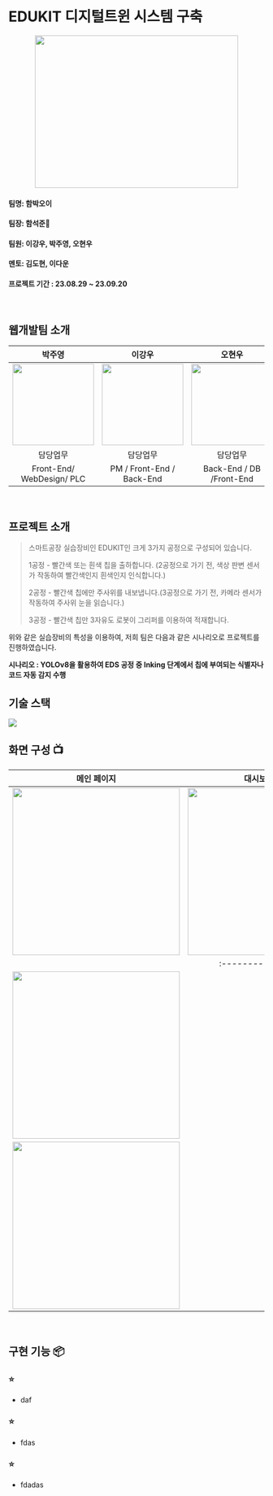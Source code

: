 # EDUKIT 디지털트윈 시스템 구축

<div align = 'center'><img width="400px" height="300px" src="https://github.com/seokjunh/Edukit_DigitalTwin/assets/130536128/1bc9491b-1df5-4abd-a252-d6beaebe20ca.png"/></div>

#### 팀명: 함박오이
#### 팀장: 함석준🏅
#### 팀원: 이강우, 박주영, 오현우
#### 멘토: 김도현, 이다운
#### 프로젝트 기간 : 23.08.29 ~ 23.09.20
<br>


## 웹개발팀 소개

|      박주영       |          이강우         |       오현우         |       함석준         |
| :------------------------------------------------------------------------------: | :---------------------------------------------------------------------------------------------------------------------------------------------------: | :---------------------------------------------------------------------------------------------------------------------------------------------------------------------------------------------------: | :------------------------------------------------------------------------------: |
|   <img width="160px" src="https://github.com/seokjunh/Edukit_DigitalTwin/assets/130536128/bbc106cb-c849-4469-989a-db796d33d5be.png" />    |   <img width="160px" src="https://github.com/seokjunh/Edukit_DigitalTwin/assets/130536128/1eb7836b-fd6b-424e-8697-2224cbb2b119" />    |   <img width="160px" src="https://github.com/seokjunh/Edukit_DigitalTwin/assets/130536128/cd96a81b-dc28-4a7b-b2e5-be2cfa24bbc0"/>   |   <img width="160px" src="https://github.com/seokjunh/Edukit_DigitalTwin/assets/130536128/c45e4cfa-f034-4b42-bfc9-f7a20d7d93e6"/>   |
|            담당업무           |            담당업무           |            담당업무          |            담당업무           |
|   Front-End/ WebDesign/ PLC   |   PM / Front-End / Back-End   |   Back-End / DB /Front-End   |   AI / IOT / PM / Back-End   |
<br>

## 프로젝트 소개

>스마트공장 실습장비인 EDUKIT인 크게 3가지 공정으로 구성되어 있습니다.
>
>1공정 - 빨간색 또는 흰색 칩을 출하합니다. (2공정으로 가기 전, 색상 판변 센서가 작동하여 빨간색인지 흰색인지 인식합니다.)
>
>2공정 - 빨간색 칩에만 주사위를 내보냅니다.(3공정으로 가기 전, 카메라 센서가 작동하여 주사위 눈을 읽습니다.)
>
>3공정 - 빨간색 칩만 3자유도 로봇이 그리퍼를 이용하여 적재합니다.

위와 같은 실습장비의 특성을 이용하여, 저희 팀은 다음과 같은 시나리오로 프로젝트를 진행하였습니다.

**시나리오 : YOLOv8을 활용하여 EDS 공정 중 Inking 단계에서 칩에 부여되는 식별자나 코드 자동 감지 수행**
<br>

## 기술 스택
<img src="https://github.com/seokjunh/Edukit_DigitalTwin/assets/130536128/81225c0a-cdbb-4775-b697-10d467da0fad"/>
<br>

## 화면 구성 📺

|   메인 페이지   |   대시보드 페이지   |
|:---------------:|:-------------------:|
|   <img width="329" src="https://github.com/seokjunh/Edukit_DigitalTwin/assets/130536128/ba7c1fd9-b440-4920-bb49-93455c553605"/> |   <img width="329" src="https://github.com/seokjunh/Edukit_DigitalTwin/assets/130536128/7e05a3ee-9d10-4643-862e-5364a30ee292"/>   |
||:-------------------:|
|   <img width="329" src="https://github.com/seokjunh/Edukit_DigitalTwin/assets/130536128/6838e997-e232-46b3-af6a-0d5f1d0aafa9"/>   |  
|   <img width="329" src="https://github.com/seokjunh/Edukit_DigitalTwin/assets/130536128/589adaf3-e950-4aa5-b818-def6c576fe1f"/>   |
<br>


## 구현 기능 📦
### ⭐️
- daf
### ⭐️
- fdas
### ⭐️
- fdadas
<br>

